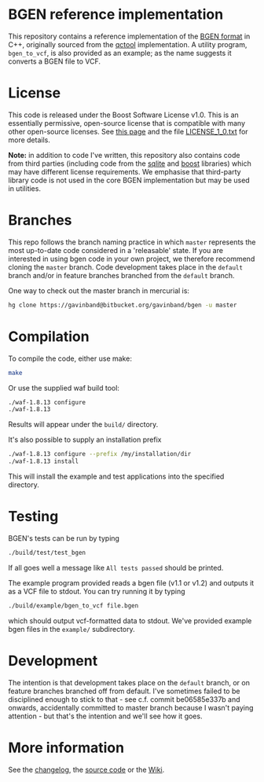 BGEN reference implementation
========

This repository contains a reference implementation of the [BGEN format](http://www.well.ox.ac.uk/~gav/bgen_format/bgen_format_v1.2.html) in C++, 
originally sourced from the [qctool](https://bitbucket.org/gavinband/bgen) implementation.  A utility program, `bgen_to_vcf`, is also provided as an example; as the name suggests it converts a BGEN file to VCF.

License
========
This code is released under the Boost Software License v1.0.  This is an essentially permissive, open-source license that is compatible with many other open-source licenses.  See [this page](http://www.boost.org/users/license.html) and the file [LICENSE_1_0.txt](https://bitbucket.org/gavinband/bgen/src/tip/LICENSE_1_0.txt) for more details.

**Note:** in addition to code I've written, this repository also contains code from third parties (including code from the [sqlite](www.sqlite.org) and [boost](www.boost.org) libraries) which may have different license requirements.  We emphasise that third-party library code is not used in the core BGEN implementation but may be used in utilities.


Branches
========

This repo follows the branch naming practice in which `master` represents the most up-to-date code considered in a 'releasable' state.  If you are interested in using bgen code in your own project, we therefore recommend cloning the `master` branch.  Code development takes place in the `default` branch and/or in feature branches branched from the `default` branch.

One way to check out the master branch in mercurial is:

```sh
hg clone https://gavinband@bitbucket.org/gavinband/bgen -u master
```

Compilation
=====

To compile the code, either use make:
```sh
make
```

Or use the supplied waf build tool:
```sh
./waf-1.8.13 configure
./waf-1.8.13
```
Results will appear under the `build/` directory.

It's also possible to supply an installation prefix
```sh
./waf-1.8.13 configure --prefix /my/installation/dir
./waf-1.8.13 install
```

This will install the example and test applications into the specified directory.

Testing
=====

BGEN's tests can be run by typing 
```sh
./build/test/test_bgen
```
If all goes well a message like `All tests passed` should be printed.

The example program provided reads a bgen file (v1.1 or v1.2) and outputs it as a VCF file to stdout.  You can try running it
by typing
```sh
./build/example/bgen_to_vcf file.bgen
```
which should output vcf-formatted data to stdout.  We've provided example bgen files in the `example/` subdirectory.

Development
=====
The intention is that development takes place on the `default` branch, or on feature branches branched off from default.  I've sometimes failed to be disciplined enough to stick to that - see c.f. commit be06585e337b and onwards, accidentally committed to master branch because I wasn't paying attention - but that's the intention and we'll see how it goes.

More information
=====
See the [changelog](https://bitbucket.org/gavinband/bgen/src/master/CHANGELOG.md),
the [source code](https://bitbucket.org/gavinband/bgen/src) or
the [Wiki](https://bitbucket.org/gavinband/bgen/wiki/Home).